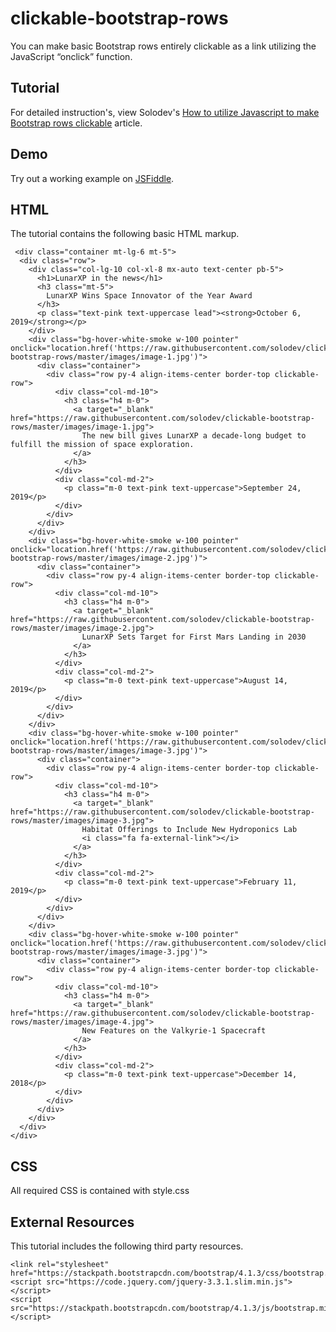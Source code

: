 # clickable-bootstrap-rows
You can make basic Bootstrap rows entirely clickable as a link utilizing the JavaScript “onclick” function.

## Tutorial		  
For detailed instruction's, view Solodev's [How to utilize Javascript to make Bootstrap rows clickable](https://www.solodev.com/blog/web-design/how-to-utilize-javascript-to-make-bootstrap-rows-clickable.stml) article.
 
## Demo  		  
Try out a working example on [JSFiddle](https://jsfiddle.net/solodev/zydvthb1/3/).

## HTML
The tutorial contains the following basic HTML markup.

```
 <div class="container mt-lg-6 mt-5">
  <div class="row">
    <div class="col-lg-10 col-xl-8 mx-auto text-center pb-5">
      <h1>LunarXP in the news</h1>
      <h3 class="mt-5">
        LunarXP Wins Space Innovator of the Year Award
      </h3>
      <p class="text-pink text-uppercase lead"><strong>October 6, 2019</strong></p>
    </div>
    <div class="bg-hover-white-smoke w-100 pointer" onclick="location.href('https://raw.githubusercontent.com/solodev/clickable-bootstrap-rows/master/images/image-1.jpg')">
      <div class="container">
        <div class="row py-4 align-items-center border-top clickable-row">
          <div class="col-md-10">
            <h3 class="h4 m-0">
              <a target="_blank" href="https://raw.githubusercontent.com/solodev/clickable-bootstrap-rows/master/images/image-1.jpg">
                The new bill gives LunarXP a decade-long budget to fulfill the mission of space exploration.
              </a>
            </h3>
          </div>
          <div class="col-md-2">
            <p class="m-0 text-pink text-uppercase">September 24, 2019</p>
          </div>
        </div>
      </div>
    </div>
    <div class="bg-hover-white-smoke w-100 pointer" onclick="location.href('https://raw.githubusercontent.com/solodev/clickable-bootstrap-rows/master/images/image-2.jpg')">
      <div class="container">
        <div class="row py-4 align-items-center border-top clickable-row">
          <div class="col-md-10">
            <h3 class="h4 m-0">
              <a target="_blank" href="https://raw.githubusercontent.com/solodev/clickable-bootstrap-rows/master/images/image-2.jpg">
                LunarXP Sets Target for First Mars Landing in 2030
              </a>
            </h3>
          </div>
          <div class="col-md-2">
            <p class="m-0 text-pink text-uppercase">August 14, 2019</p>
          </div>
        </div>
      </div>
    </div>
    <div class="bg-hover-white-smoke w-100 pointer" onclick="location.href('https://raw.githubusercontent.com/solodev/clickable-bootstrap-rows/master/images/image-3.jpg')">
      <div class="container">
        <div class="row py-4 align-items-center border-top clickable-row">
          <div class="col-md-10">
            <h3 class="h4 m-0">
              <a target="_blank" href="https://raw.githubusercontent.com/solodev/clickable-bootstrap-rows/master/images/image-3.jpg">
                Habitat Offerings to Include New Hydroponics Lab
                <i class="fa fa-external-link"></i>
              </a>
            </h3>
          </div>
          <div class="col-md-2">
            <p class="m-0 text-pink text-uppercase">February 11, 2019</p>
          </div>
        </div>
      </div>
    </div>
    <div class="bg-hover-white-smoke w-100 pointer" onclick="location.href('https://raw.githubusercontent.com/solodev/clickable-bootstrap-rows/master/images/image-3.jpg')">
      <div class="container">
        <div class="row py-4 align-items-center border-top clickable-row">
          <div class="col-md-10">
            <h3 class="h4 m-0">
              <a target="_blank" href="https://raw.githubusercontent.com/solodev/clickable-bootstrap-rows/master/images/image-4.jpg">
                New Features on the Valkyrie-1 Spacecraft
              </a>
            </h3>
          </div>
          <div class="col-md-2">
            <p class="m-0 text-pink text-uppercase">December 14, 2018</p>
          </div>
        </div>
      </div>
    </div>
  </div>
</div>
```
## CSS
All required CSS is contained with style.css

## External Resources
This tutorial includes the following third party resources.

```
<link rel="stylesheet" href="https://stackpath.bootstrapcdn.com/bootstrap/4.1.3/css/bootstrap.min.css">
<script src="https://code.jquery.com/jquery-3.3.1.slim.min.js"></script>
<script src="https://stackpath.bootstrapcdn.com/bootstrap/4.1.3/js/bootstrap.min.js"></script>
```